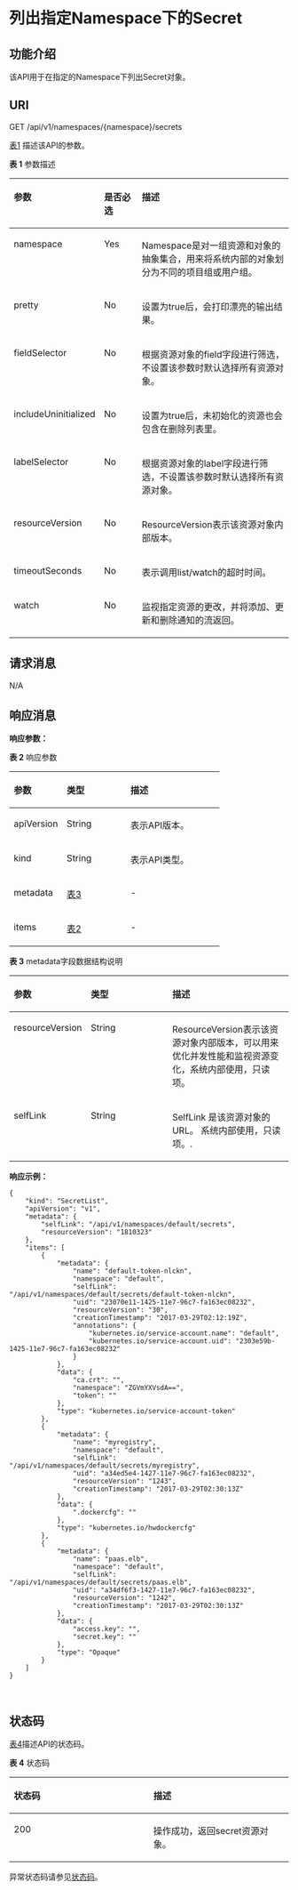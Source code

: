 # 列出指定Namespace下的Secret<a name="cce_02_0047"></a>

## 功能介绍<a name="s4f273007dbdb496489d59609177ab2ca"></a>

该API用于在指定的Namespace下列出Secret对象。

## URI<a name="s67ffbd94de334af289f07009ba507b57"></a>

GET /api/v1/namespaces/\{namespace\}/secrets

[表1](#t11883f44ee8e465e93615fe19d7d4f59)  描述该API的参数。

**表 1**  参数描述

<a name="t11883f44ee8e465e93615fe19d7d4f59"></a>
<table><thead align="left"><tr id="rad26db413d7d42108494dad8eb868789"><th class="cellrowborder" valign="top" width="22.06%" id="mcps1.2.4.1.1"><p id="a43f8f66ef278415a82e2ca2a7084290b"><a name="a43f8f66ef278415a82e2ca2a7084290b"></a><a name="a43f8f66ef278415a82e2ca2a7084290b"></a>参数</p>
</th>
<th class="cellrowborder" valign="top" width="15.1%" id="mcps1.2.4.1.2"><p id="p27344536201625"><a name="p27344536201625"></a><a name="p27344536201625"></a>是否必选</p>
</th>
<th class="cellrowborder" valign="top" width="62.839999999999996%" id="mcps1.2.4.1.3"><p id="p314980201625"><a name="p314980201625"></a><a name="p314980201625"></a>描述</p>
</th>
</tr>
</thead>
<tbody><tr id="rc373bff7df694eaa9a1911f3ee9d056e"><td class="cellrowborder" valign="top" width="22.06%" headers="mcps1.2.4.1.1 "><p id="a8e10fa81959d42408405533bbecc2298"><a name="a8e10fa81959d42408405533bbecc2298"></a><a name="a8e10fa81959d42408405533bbecc2298"></a>namespace</p>
</td>
<td class="cellrowborder" valign="top" width="15.1%" headers="mcps1.2.4.1.2 "><p id="ab3ab30f6f38a44cba2c77f92496078f6"><a name="ab3ab30f6f38a44cba2c77f92496078f6"></a><a name="ab3ab30f6f38a44cba2c77f92496078f6"></a>Yes</p>
</td>
<td class="cellrowborder" valign="top" width="62.839999999999996%" headers="mcps1.2.4.1.3 "><p id="p658610593411"><a name="p658610593411"></a><a name="p658610593411"></a>Namespace是对一组资源和对象的抽象集合，用来将系统内部的对象划分为不同的项目组或用户组。</p>
</td>
</tr>
<tr id="r0f899f4f8ea54f2fa893c3e0cf87630c"><td class="cellrowborder" valign="top" width="22.06%" headers="mcps1.2.4.1.1 "><p id="a59bb22f28087453ca02324478ffbeacb"><a name="a59bb22f28087453ca02324478ffbeacb"></a><a name="a59bb22f28087453ca02324478ffbeacb"></a>pretty</p>
</td>
<td class="cellrowborder" valign="top" width="15.1%" headers="mcps1.2.4.1.2 "><p id="a2efc413ffd07407c95e92b4e6d9a897e"><a name="a2efc413ffd07407c95e92b4e6d9a897e"></a><a name="a2efc413ffd07407c95e92b4e6d9a897e"></a>No</p>
</td>
<td class="cellrowborder" valign="top" width="62.839999999999996%" headers="mcps1.2.4.1.3 "><p id="p28675043"><a name="p28675043"></a><a name="p28675043"></a>设置为true后，会打印漂亮的输出结果。</p>
</td>
</tr>
<tr id="r7e813ae72466493da1ae3476c4217a9a"><td class="cellrowborder" valign="top" width="22.06%" headers="mcps1.2.4.1.1 "><p id="aa9c64e4ab78b4acd88c66b1e801ca35a"><a name="aa9c64e4ab78b4acd88c66b1e801ca35a"></a><a name="aa9c64e4ab78b4acd88c66b1e801ca35a"></a>fieldSelector</p>
</td>
<td class="cellrowborder" valign="top" width="15.1%" headers="mcps1.2.4.1.2 "><p id="a0d4037ffde7e416fa83b9299a1a4a87a"><a name="a0d4037ffde7e416fa83b9299a1a4a87a"></a><a name="a0d4037ffde7e416fa83b9299a1a4a87a"></a>No</p>
</td>
<td class="cellrowborder" valign="top" width="62.839999999999996%" headers="mcps1.2.4.1.3 "><p id="p49874218"><a name="p49874218"></a><a name="p49874218"></a>根据资源对象的field字段进行筛选，不设置该参数时默认选择所有资源对象。</p>
</td>
</tr>
<tr id="r3a7c2bd394cc4b38a62660d120d35a61"><td class="cellrowborder" valign="top" width="22.06%" headers="mcps1.2.4.1.1 "><p id="zh-cn_topic_0079614896_p628523492519"><a name="zh-cn_topic_0079614896_p628523492519"></a><a name="zh-cn_topic_0079614896_p628523492519"></a>includeUninitialized</p>
</td>
<td class="cellrowborder" valign="top" width="15.1%" headers="mcps1.2.4.1.2 "><p id="aab3047b805ad4854aeefd8db47cf4d99"><a name="aab3047b805ad4854aeefd8db47cf4d99"></a><a name="aab3047b805ad4854aeefd8db47cf4d99"></a>No</p>
</td>
<td class="cellrowborder" valign="top" width="62.839999999999996%" headers="mcps1.2.4.1.3 "><p id="a163adfe9b2884ce09f91ddc74ec8c32a"><a name="a163adfe9b2884ce09f91ddc74ec8c32a"></a><a name="a163adfe9b2884ce09f91ddc74ec8c32a"></a><span id="ph984104618246"><a name="ph984104618246"></a><a name="ph984104618246"></a>设置为true后，未初始化的资源也会包含在删除列表里。</span></p>
</td>
</tr>
<tr id="r3e03b3ed19724be4b39fe666ed7011f5"><td class="cellrowborder" valign="top" width="22.06%" headers="mcps1.2.4.1.1 "><p id="a43a73c63fa9546e080760e7e88d5ecf2"><a name="a43a73c63fa9546e080760e7e88d5ecf2"></a><a name="a43a73c63fa9546e080760e7e88d5ecf2"></a>labelSelector</p>
</td>
<td class="cellrowborder" valign="top" width="15.1%" headers="mcps1.2.4.1.2 "><p id="abe9b1918c28c44a09ba2c13b3fdfac83"><a name="abe9b1918c28c44a09ba2c13b3fdfac83"></a><a name="abe9b1918c28c44a09ba2c13b3fdfac83"></a>No</p>
</td>
<td class="cellrowborder" valign="top" width="62.839999999999996%" headers="mcps1.2.4.1.3 "><p id="p1930564715251"><a name="p1930564715251"></a><a name="p1930564715251"></a>根据资源对象的label字段进行筛选，不设置该参数时默认选择所有资源对象。</p>
</td>
</tr>
<tr id="rb24b664f262244d8817205f6426fc18d"><td class="cellrowborder" valign="top" width="22.06%" headers="mcps1.2.4.1.1 "><p id="ab92f7219f16340be9ae9a42c2702afc7"><a name="ab92f7219f16340be9ae9a42c2702afc7"></a><a name="ab92f7219f16340be9ae9a42c2702afc7"></a>resourceVersion</p>
</td>
<td class="cellrowborder" valign="top" width="15.1%" headers="mcps1.2.4.1.2 "><p id="a09235cc3ced749dcbb2940e0d05fb814"><a name="a09235cc3ced749dcbb2940e0d05fb814"></a><a name="a09235cc3ced749dcbb2940e0d05fb814"></a>No</p>
</td>
<td class="cellrowborder" valign="top" width="62.839999999999996%" headers="mcps1.2.4.1.3 "><p id="a5267faf2beb54f448afd8d0566d2e815"><a name="a5267faf2beb54f448afd8d0566d2e815"></a><a name="a5267faf2beb54f448afd8d0566d2e815"></a><span id="ph14746102416396"><a name="ph14746102416396"></a><a name="ph14746102416396"></a>ResourceVersion表示该资源对象内部版本。</span></p>
</td>
</tr>
<tr id="r905443bc04e941289138dc2173e87bc7"><td class="cellrowborder" valign="top" width="22.06%" headers="mcps1.2.4.1.1 "><p id="acce97a3e928a45deb3f0d61bcd998746"><a name="acce97a3e928a45deb3f0d61bcd998746"></a><a name="acce97a3e928a45deb3f0d61bcd998746"></a>timeoutSeconds</p>
</td>
<td class="cellrowborder" valign="top" width="15.1%" headers="mcps1.2.4.1.2 "><p id="a4b9e930dbbf940d297016f43b9858f87"><a name="a4b9e930dbbf940d297016f43b9858f87"></a><a name="a4b9e930dbbf940d297016f43b9858f87"></a>No</p>
</td>
<td class="cellrowborder" valign="top" width="62.839999999999996%" headers="mcps1.2.4.1.3 "><p id="p2133200"><a name="p2133200"></a><a name="p2133200"></a>表示调用list/watch的超时时间。</p>
</td>
</tr>
<tr id="r76de6a58993848c7953e1d93a68eb6ac"><td class="cellrowborder" valign="top" width="22.06%" headers="mcps1.2.4.1.1 "><p id="ad538da99548e4303a160e21d889620a2"><a name="ad538da99548e4303a160e21d889620a2"></a><a name="ad538da99548e4303a160e21d889620a2"></a>watch</p>
</td>
<td class="cellrowborder" valign="top" width="15.1%" headers="mcps1.2.4.1.2 "><p id="a064e1d3de451400dbb80b180df98254e"><a name="a064e1d3de451400dbb80b180df98254e"></a><a name="a064e1d3de451400dbb80b180df98254e"></a>No</p>
</td>
<td class="cellrowborder" valign="top" width="62.839999999999996%" headers="mcps1.2.4.1.3 "><p id="p176837905310"><a name="p176837905310"></a><a name="p176837905310"></a>监视指定资源的更改，并将添加、更新和删除通知的流返回。</p>
</td>
</tr>
</tbody>
</table>

## 请求消息<a name="s55df5b092abd4897959f99e7ce493828"></a>

N/A

## 响应消息<a name="scf37ee415d294329ad8442bd193b729e"></a>

**响应参数：**

**表 2**  响应参数

<a name="tc3c49e5e5dee441fb7a7f014a4c81900"></a>
<table><thead align="left"><tr id="re436b46465e04931b74b88d37a1b9677"><th class="cellrowborder" valign="top" width="25.25%" id="mcps1.2.4.1.1"><p id="a28a2f98442b6474da3b695fefeb1cf3d"><a name="a28a2f98442b6474da3b695fefeb1cf3d"></a><a name="a28a2f98442b6474da3b695fefeb1cf3d"></a>参数</p>
</th>
<th class="cellrowborder" valign="top" width="30.320000000000004%" id="mcps1.2.4.1.2"><p id="p6199478201625"><a name="p6199478201625"></a><a name="p6199478201625"></a>类型</p>
</th>
<th class="cellrowborder" valign="top" width="44.43%" id="mcps1.2.4.1.3"><p id="p32395734201625"><a name="p32395734201625"></a><a name="p32395734201625"></a>描述</p>
</th>
</tr>
</thead>
<tbody><tr id="rbba16776ee81419da8a953a80bc7207d"><td class="cellrowborder" valign="top" width="25.25%" headers="mcps1.2.4.1.1 "><p id="af9fabcdd1e8443469be72eb8d614e235"><a name="af9fabcdd1e8443469be72eb8d614e235"></a><a name="af9fabcdd1e8443469be72eb8d614e235"></a>apiVersion</p>
</td>
<td class="cellrowborder" valign="top" width="30.320000000000004%" headers="mcps1.2.4.1.2 "><p id="a8602a93578634e13b9187d318ed342ff"><a name="a8602a93578634e13b9187d318ed342ff"></a><a name="a8602a93578634e13b9187d318ed342ff"></a>String</p>
</td>
<td class="cellrowborder" valign="top" width="44.43%" headers="mcps1.2.4.1.3 "><p id="aa56cd02ff7f54177b717d0f5bb3b3a15"><a name="aa56cd02ff7f54177b717d0f5bb3b3a15"></a><a name="aa56cd02ff7f54177b717d0f5bb3b3a15"></a><span id="ph717617234412"><a name="ph717617234412"></a><a name="ph717617234412"></a>表示API版本。</span></p>
</td>
</tr>
<tr id="rfa10b724cdbc4eef815c3d3d64260ede"><td class="cellrowborder" valign="top" width="25.25%" headers="mcps1.2.4.1.1 "><p id="a7192cf844ba34d6b912e4aaf50781fd9"><a name="a7192cf844ba34d6b912e4aaf50781fd9"></a><a name="a7192cf844ba34d6b912e4aaf50781fd9"></a>kind</p>
</td>
<td class="cellrowborder" valign="top" width="30.320000000000004%" headers="mcps1.2.4.1.2 "><p id="abf2d542e2a384b5383b8357d555d1bed"><a name="abf2d542e2a384b5383b8357d555d1bed"></a><a name="abf2d542e2a384b5383b8357d555d1bed"></a>String</p>
</td>
<td class="cellrowborder" valign="top" width="44.43%" headers="mcps1.2.4.1.3 "><p id="zh-cn_topic_0079615047_p30014175"><a name="zh-cn_topic_0079615047_p30014175"></a><a name="zh-cn_topic_0079615047_p30014175"></a>表示API类型。</p>
</td>
</tr>
<tr id="r20a89a0b59b24dfc8956b125482f1421"><td class="cellrowborder" valign="top" width="25.25%" headers="mcps1.2.4.1.1 "><p id="af34c3d5c8cfb4eb4890ba46998f81bce"><a name="af34c3d5c8cfb4eb4890ba46998f81bce"></a><a name="af34c3d5c8cfb4eb4890ba46998f81bce"></a>metadata</p>
</td>
<td class="cellrowborder" valign="top" width="30.320000000000004%" headers="mcps1.2.4.1.2 "><p id="a7af91f6187e54c6ea63970053896337e"><a name="a7af91f6187e54c6ea63970053896337e"></a><a name="a7af91f6187e54c6ea63970053896337e"></a><a href="#tff9df0051888403eb0196353f3feb3b6">表3</a></p>
</td>
<td class="cellrowborder" valign="top" width="44.43%" headers="mcps1.2.4.1.3 "><p id="ad95d3dbaaae4478a8cd5e6242f1a1331"><a name="ad95d3dbaaae4478a8cd5e6242f1a1331"></a><a name="ad95d3dbaaae4478a8cd5e6242f1a1331"></a><span id="ph1432974819413"><a name="ph1432974819413"></a><a name="ph1432974819413"></a>-</span></p>
</td>
</tr>
<tr id="r341420eda4f94280a331ac7a3cfc6215"><td class="cellrowborder" valign="top" width="25.25%" headers="mcps1.2.4.1.1 "><p id="a289ba9b3f09f4b6dbe5490422a339709"><a name="a289ba9b3f09f4b6dbe5490422a339709"></a><a name="a289ba9b3f09f4b6dbe5490422a339709"></a>items</p>
</td>
<td class="cellrowborder" valign="top" width="30.320000000000004%" headers="mcps1.2.4.1.2 "><p id="abce9149f44ba43009cc66ac939990e96"><a name="abce9149f44ba43009cc66ac939990e96"></a><a name="abce9149f44ba43009cc66ac939990e96"></a><a href="创建Secret.md#zh-cn_topic_0079614900_ref458786458">表2</a></p>
</td>
<td class="cellrowborder" valign="top" width="44.43%" headers="mcps1.2.4.1.3 "><p id="a87a75aac697743dfb099e359013633d9"><a name="a87a75aac697743dfb099e359013633d9"></a><a name="a87a75aac697743dfb099e359013633d9"></a><span id="ph13603175894114"><a name="ph13603175894114"></a><a name="ph13603175894114"></a>-</span></p>
</td>
</tr>
</tbody>
</table>

**表 3**  metadata字段数据结构说明

<a name="tff9df0051888403eb0196353f3feb3b6"></a>
<table><thead align="left"><tr id="r12daa9f46eeb4a5c83aea6cda1f4e4c5"><th class="cellrowborder" valign="top" width="25.06%" id="mcps1.2.4.1.1"><p id="a84714f3753cc47eeb3d1a6df8ce5dc4b"><a name="a84714f3753cc47eeb3d1a6df8ce5dc4b"></a><a name="a84714f3753cc47eeb3d1a6df8ce5dc4b"></a>参数</p>
</th>
<th class="cellrowborder" valign="top" width="30.509999999999998%" id="mcps1.2.4.1.2"><p id="p19301202201625"><a name="p19301202201625"></a><a name="p19301202201625"></a>类型</p>
</th>
<th class="cellrowborder" valign="top" width="44.43%" id="mcps1.2.4.1.3"><p id="p19893500201625"><a name="p19893500201625"></a><a name="p19893500201625"></a>描述</p>
</th>
</tr>
</thead>
<tbody><tr id="r85b01f2c7d1d4a48b955f035e004a0b7"><td class="cellrowborder" valign="top" width="25.06%" headers="mcps1.2.4.1.1 "><p id="a3e5016f62da04055871fa7dc628f69c1"><a name="a3e5016f62da04055871fa7dc628f69c1"></a><a name="a3e5016f62da04055871fa7dc628f69c1"></a>resourceVersion</p>
</td>
<td class="cellrowborder" valign="top" width="30.509999999999998%" headers="mcps1.2.4.1.2 "><p id="a25845db8f0d44529ab7a01fc6d5403be"><a name="a25845db8f0d44529ab7a01fc6d5403be"></a><a name="a25845db8f0d44529ab7a01fc6d5403be"></a>String</p>
</td>
<td class="cellrowborder" valign="top" width="44.43%" headers="mcps1.2.4.1.3 "><p id="a308d721c66be49d380e37fb00f8ef4a4"><a name="a308d721c66be49d380e37fb00f8ef4a4"></a><a name="a308d721c66be49d380e37fb00f8ef4a4"></a><span id="ph516213221259"><a name="ph516213221259"></a><a name="ph516213221259"></a>ResourceVersion表示该资源对象内部版本</span><span id="ph188361713112614"><a name="ph188361713112614"></a><a name="ph188361713112614"></a>，可以用来优化并发性能和监视资源变化，</span><span id="ph173071947202820"><a name="ph173071947202820"></a><a name="ph173071947202820"></a>系统内部使用，只读项</span><span id="ph577585316285"><a name="ph577585316285"></a><a name="ph577585316285"></a>。</span></p>
</td>
</tr>
<tr id="r7353b3d91e5b42338bc6ddbfa8d7f715"><td class="cellrowborder" valign="top" width="25.06%" headers="mcps1.2.4.1.1 "><p id="a0b0e25db45a44218be3e42b910afdd08"><a name="a0b0e25db45a44218be3e42b910afdd08"></a><a name="a0b0e25db45a44218be3e42b910afdd08"></a>selfLink</p>
</td>
<td class="cellrowborder" valign="top" width="30.509999999999998%" headers="mcps1.2.4.1.2 "><p id="a4f1ceb0744f04795b0879ccc02fca6a9"><a name="a4f1ceb0744f04795b0879ccc02fca6a9"></a><a name="a4f1ceb0744f04795b0879ccc02fca6a9"></a>String</p>
</td>
<td class="cellrowborder" valign="top" width="44.43%" headers="mcps1.2.4.1.3 "><p id="a818ff19e70cd4d8c9d4a7acea7bc59fb"><a name="a818ff19e70cd4d8c9d4a7acea7bc59fb"></a><a name="a818ff19e70cd4d8c9d4a7acea7bc59fb"></a><span id="ph12354153614421"><a name="ph12354153614421"></a><a name="ph12354153614421"></a>SelfLink 是该资源对象的 URL。 系统内部使用，只读项。.</span></p>
</td>
</tr>
</tbody>
</table>

**响应示例：**

```
{
    "kind": "SecretList",
    "apiVersion": "v1",
    "metadata": {
        "selfLink": "/api/v1/namespaces/default/secrets",
        "resourceVersion": "1810323"
    },
    "items": [
        {
            "metadata": {
                "name": "default-token-nlckn",
                "namespace": "default",
                "selfLink": "/api/v1/namespaces/default/secrets/default-token-nlckn",
                "uid": "23070e11-1425-11e7-96c7-fa163ec08232",
                "resourceVersion": "30",
                "creationTimestamp": "2017-03-29T02:12:19Z",
                "annotations": {
                    "kubernetes.io/service-account.name": "default",
                    "kubernetes.io/service-account.uid": "2303e59b-1425-11e7-96c7-fa163ec08232"
                }
            },
            "data": {
                "ca.crt": "",
                "namespace": "ZGVmYXVsdA==",
                "token": ""
            },
            "type": "kubernetes.io/service-account-token"
        },
        {
            "metadata": {
                "name": "myregistry",
                "namespace": "default",
                "selfLink": "/api/v1/namespaces/default/secrets/myregistry",
                "uid": "a34ed5e4-1427-11e7-96c7-fa163ec08232",
                "resourceVersion": "1243",
                "creationTimestamp": "2017-03-29T02:30:13Z"
            },
            "data": {
                ".dockercfg": ""
            },
            "type": "kubernetes.io/hwdockercfg"
        },
        {
            "metadata": {
                "name": "paas.elb",
                "namespace": "default",
                "selfLink": "/api/v1/namespaces/default/secrets/paas.elb",
                "uid": "a34df6f3-1427-11e7-96c7-fa163ec08232",
                "resourceVersion": "1242",
                "creationTimestamp": "2017-03-29T02:30:13Z"
            },
            "data": {
                "access.key": "",
                "secret.key": ""
            },
            "type": "Opaque"
        }
    ]
}

 
```

## 状态码<a name="s91a3be3fa42649b9bc4a65bfa7366093"></a>

[表4](#t6cee8759205747faa51f286e53dbed24)描述API的状态码。

**表 4**  状态码

<a name="t6cee8759205747faa51f286e53dbed24"></a>
<table><thead align="left"><tr id="r4c11b2d5506d46358b44888e0906952a"><th class="cellrowborder" valign="top" width="50%" id="mcps1.2.3.1.1"><p id="p16238293201625"><a name="p16238293201625"></a><a name="p16238293201625"></a>状态码</p>
</th>
<th class="cellrowborder" valign="top" width="50%" id="mcps1.2.3.1.2"><p id="p40233369201625"><a name="p40233369201625"></a><a name="p40233369201625"></a>描述</p>
</th>
</tr>
</thead>
<tbody><tr id="r5ad486edb0db460294cdd49a495f30a6"><td class="cellrowborder" valign="top" width="50%" headers="mcps1.2.3.1.1 "><p id="a16bfcc1de96142f6a2f458546b8722ed"><a name="a16bfcc1de96142f6a2f458546b8722ed"></a><a name="a16bfcc1de96142f6a2f458546b8722ed"></a>200</p>
</td>
<td class="cellrowborder" valign="top" width="50%" headers="mcps1.2.3.1.2 "><p id="zh-cn_topic_0079614896_p815332217101"><a name="zh-cn_topic_0079614896_p815332217101"></a><a name="zh-cn_topic_0079614896_p815332217101"></a><span id="ph08511419154315"><a name="ph08511419154315"></a><a name="ph08511419154315"></a>操作成功，返回secret资源对象</span><span id="ph76249463430"><a name="ph76249463430"></a><a name="ph76249463430"></a>。</span></p>
</td>
</tr>
</tbody>
</table>

异常状态码请参见[状态码](状态码.md)。

